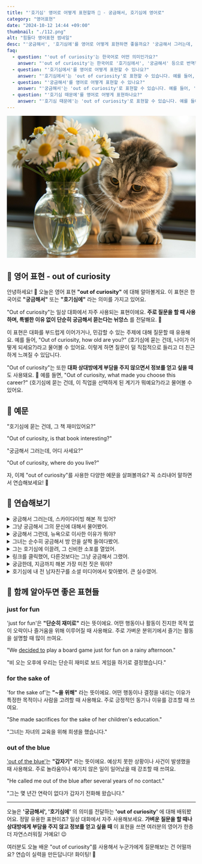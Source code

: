 ```yaml
---
title: "'호기심' 영어로 어떻게 표현할까 🤔 - 궁금해서, 호기심에 영어로"
category: "영어표현"
date: "2024-10-12 14:44 +09:00"
thumbnail: "./112.png"
alt: "힘들다 영어표현 썸네일"
desc: "'궁금해서', '호기심에'를 영어로 어떻게 표현하면 좋을까요? '궁금해서 그러는데, 어디 사세요?' 등의 질문을 영어로 표현하는 법을 배워봅시다. 다양한 예문을 통해서 연습하고 본인의 표현으로 만들어 보세요."
faq:
  - question: "'out of curiosity'는 한국어로 어떤 의미인가요?"
    answer: "'out of curiosity'는 한국어로 '호기심에서', '궁금해서' 등으로 번역될 수 있습니다. 어떤 정보를 알고 싶거나, 질문을 하고 싶을 때 사용하는 표현입니다."
  - question: "'호기심에서'를 영어로 어떻게 표현할 수 있나요?"
    answer: "'호기심에서'는 'out of curiosity'로 표현할 수 있습니다. 예를 들어, '그 이야기를 호기심에서 물어봤어'는 'I asked that question out of curiosity'로 말할 수 있습니다."
  - question: "'궁금해서'를 영어로 어떻게 표현할 수 있나요?"
    answer: "'궁금해서'는 'out of curiosity'로 표현할 수 있습니다. 예를 들어, '너의 직업이 궁금해서 물어봤어'는 'I asked about your job out of curiosity'로 말할 수 있습니다."
  - question: "'호기심 때문에'를 영어로 어떻게 표현하나요?"
    answer: "'호기심 때문에'는 'out of curiosity'로 표현할 수 있습니다. 예를 들어, '그 주제에 대해 호기심 때문에 조사했어'는 'I researched that topic out of curiosity'로 표현할 수 있습니다."
---
```


![Curious Cat Examining Daisies in Vase](./112-1.jpeg)

## 🌟 영어 표현 - out of curiosity

안녕하세요! 👋 오늘은 영어 표현 **"out of curiosity"** 에 대해 알아볼게요. 이 표현은 한국어로 **"궁금해서"** 또는 **"호기심에"** 라는 의미를 가지고 있어요.

"Out of curiosity"는 일상 대화에서 자주 사용되는 표현이에요. **주로 질문을 할 때 사용하며, 특별한 이유 없이 단순히 궁금해서 묻는다는 뉘앙스** 를 전달해요. 🤔

이 표현은 대화를 부드럽게 이어가거나, 민감할 수 있는 주제에 대해 질문할 때 유용해요. 예를 들어, "Out of curiosity, how old are you?" (호기심에 묻는 건데, 나이가 어떻게 되세요?)라고 물어볼 수 있어요. 이렇게 하면 질문이 덜 직접적으로 들리고 더 친근하게 느껴질 수 있답니다.

"Out of curiosity"는 또한 **대화 상대방에게 부담을 주지 않으면서 정보를 얻고 싶을 때**도 사용돼요. 🧐 예를 들면, "Out of curiosity, what made you choose this career?" (호기심에 묻는 건데, 이 직업을 선택하게 된 계기가 뭐예요?)라고 물어볼 수 있어요.

<div 
  data-inline-banner="🎉 새해에는 스픽 AI와 함께 영어 공부하자" 
  data-inline-banner-subtext="설날 특별 할인으로 60%할인 + 추가 7만원 할인! (~2/3)" 
  data-inline-banner-link="https://app.usespeak.com/kr-ko/sale/kr-affiliate-special/?ref=engple-inline"
  data-inline-banner-caption="해당 링크를 통해 구매시 일정액의 수수료를 지급받습니다.">
</div>

## 📖 예문

"호기심에 묻는 건데, 그 책 재미있어요?"

"Out of curiosity, is that book interesting?"

"궁금해서 그러는데, 어디 사세요?"

"Out of curiosity, where do you live?"

자, 이제 "out of curiosity"를 사용한 다양한 예문을 살펴볼까요? 꼭 소리내어 말하면서 연습해보세요! 🚀

## 💬 연습해보기

<details>
<summary>궁금해서 그러는데, 스카이다이빙 해본 적 있어?</summary>
<span>Out of curiosity, have you ever tried skydiving?</span>
</details>

<details>
<summary>그냥 궁금해서 그의 문신에 대해서 물어봤어.</summary>
<span>I asked him about his tattoo, just out of curiosity.</span>
</details>

<details>
<summary>궁금해서 그런데, 뉴욕으로 이사한 이유가 뭐야?</summary>
<span>Hey, out of curiosity, what made you <a href="/blog/in-english/062.decide-to/">decide to</a> move to New York?</span>
</details>

<details>
<summary>그녀는 순수히 궁금해서 방 안을 살짝 들여다봤어.</summary>
<span>She peeked into the room, purely out of curiosity.</span>
</details>

<details>
<summary>그는 호기심에 이끌려, 그 신비한 소포를 열었어.</summary>
<span>He opened the mysterious package, driven by out of curiosity.</span>
</details>

<details>
<summary>링크를 클릭했어, 다른것보다는 그냥 궁금해서 그랬어.</summary>
<span>I clicked on the link, more out of curiosity than anything else.</span>
</details>

<details>
<summary>궁금한데, 지금까지 해본 가장 미친 짓은 뭐야?</summary>
<span>Out of curiosity, what's the craziest thing you've ever done?</span>
</details>

<details>
<summary>호기심에 내 전 남자친구를 소셜 미디어에서 찾아봤어. 큰 실수였어.</summary>
<span>I <a href="/blog/in-english/121.look-up/">looked up</a> my ex on social media, out of curiosity. Big mistake.</span>
</details>

## 🤝 함께 알아두면 좋은 표현들

### just for fun

'just for fun'은 **"단순히 재미로"** 라는 뜻이에요. 어떤 행동이나 활동이 진지한 목적 없이 오락이나 즐거움을 위해 이루어질 때 사용해요. 주로 가벼운 분위기에서 즐기는 활동을 설명할 때 많이 쓰여요.

"We [decided to](/blog/in-english/062.decide-to/) play a board game just for fun on a rainy afternoon."

"비 오는 오후에 우리는 단순히 재미로 보드 게임을 하기로 결정했습니다."

### for the sake of

'for the sake of'는 **"~을 위해"** 라는 뜻이에요. 어떤 행동이나 결정을 내리는 이유가 특정한 목적이나 사람을 고려할 때 사용해요. 주로 긍정적인 동기나 이유를 강조할 때 쓰여요.

"She made sacrifices for the sake of her children's education."

"그녀는 자녀의 교육을 위해 희생을 했습니다."

### out of the blue

['out of the blue'](/blog/in-english/045.out-of-the-blue/)는 **"갑자기"** 라는 뜻이에요. 예상치 못한 상황이나 사건이 발생했을 때 사용해요. 주로 놀라움이나 예기치 않은 일이 일어났을 때 강조할 때 쓰여요.

"He called me out of the blue after several years of no contact."

"그는 몇 년간 연락이 없다가 갑자기 전화해 왔습니다."

---

오늘은 **'궁금해서', '호기심에'** 의 의미를 전달하는 **'out of curiosity'** 에 대해 배워봤어요. 정말 유용한 표현이죠? 일상 대화에서 자주 사용해보세요. **가벼운 질문을 할 때나 상대방에게 부담을 주지 않고 정보를 얻고 싶을 때** 이 표현을 쓰면 여러분의 영어가 한층 더 자연스러워질 거예요! 😉

여러분도 오늘 배운 "out of curiosity"를 사용해서 누군가에게 질문해보는 건 어떨까요? 연습이 실력을 만든답니다! 화이팅! 💪
